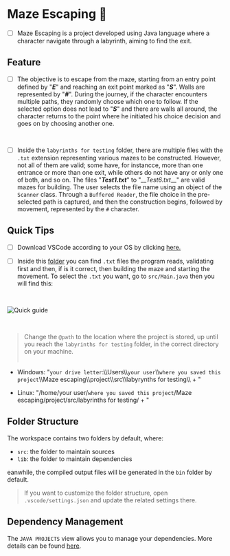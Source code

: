 # Maze Escaping :runner:

- [ ] Maze Escaping is a project developed using Java language where a character navigate through a labyrinth, aiming to find the exit.

## Feature

- [ ] The objective is to escape from the maze, starting from an entry point defined by "__*E*__" and reaching an exit point marked as "__*S*__". Walls are represented by "__*#*__". During the journey, if the character encounters multiple paths, they randomly choose which one to follow. If the selected option does not lead to "__*S*__" and there are walls all around, the character returns to the point where he initiated his choice decision and goes on by choosing another one.

<br>

 - [ ] Inside the `labyrinths for testing` folder, there are multiple files with the `.txt` extension representing various mazes to be constructed. However, not all of them are valid; some have, for instancce, more than one entrance or more than one exit, while others do not have any or only one of both, and so on. The files "__*Test1.txt*__" to "*__Test6.txt*__" are valid mazes for building. The user selects the file name using an object of the `Scanner` class. Through a `Buffered Reader`, the file choice in the pre-selected path is captured, and then the construction begins, followed by movement, represented by the `#` character.

## Quick Tips

- [ ] Download VSCode according to your OS by clicking [here.](https://code.visualstudio.com/download)


- [ ] Inside this [folder](https://github.com/Matheus-Oliveira-Marino/Maze-escaping/tree/main/project/src/labyrynths%20for%20testing) you can find ```.txt``` files the program reads, validating first and then, if is it correct, then building the maze and starting the movement. To select the ```.txt``` you want, 
go to ```src/Main.java``` then you will find this:

<br>

![Quick guide](https://github.com/Matheus-Oliveira-Marino/Maze-escaping/assets/139178883/65dea788-9351-4b5f-a07b-b41374dc150a)

<br>

> Change the `@path` to the location where the project is stored, up until you reach the `labyrinths for testing` folder, in the correct directory on your machine.
<br></br>


* Windows: "`your drive letter`:\\\Users\\\\`your user`\\\\```where you saved this project```\\\\Maze escaping\\\\project\\\\src\\\\labyrynths for testing\\\\ + "

* Linux: "/home/your user/```where you saved this project```/Maze escaping/project/src/labyrinths for testing/ + "

## Folder Structure

The workspace contains two folders by default, where:

- `src`: the folder to maintain sources
- `lib`: the folder to maintain dependencies

eanwhile, the compiled output files will be generated in the `bin` folder by default.

> If you want to customize the folder structure, open `.vscode/settings.json` and update the related settings there.

## Dependency Management

The `JAVA PROJECTS` view allows you to manage your dependencies. More details can be found [here](https://github.com/microsoft/vscode-java-dependency#manage-dependencies).
